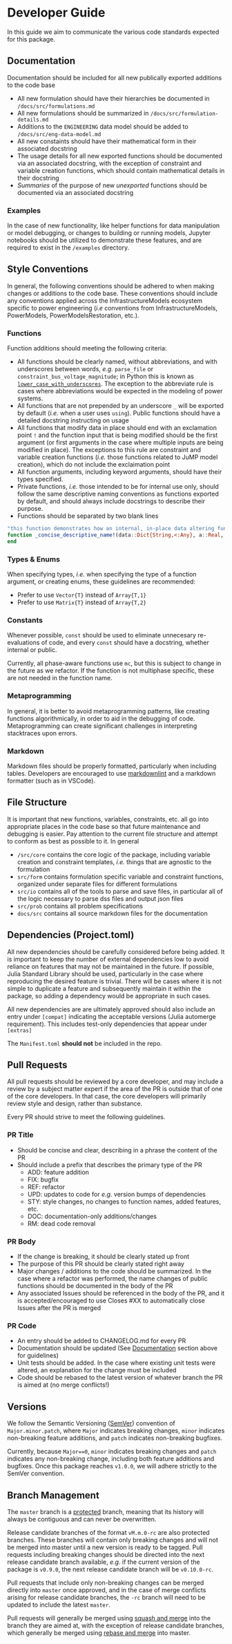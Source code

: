 # Developer Guide

In this guide we aim to communicate the various code standards expected for this package.

## Documentation

Documentation should be included for all new publically exported additions to the code base

- All new formulation should have their hierarchies be documented in `/docs/src/formulations.md`
- All new formulations should be summarized in `/docs/src/formulation-details.md`
- Additions to the `ENGINEERING` data model should be added to `/docs/src/eng-data-model.md`
- All new constaints should have their mathematical form in their associated docstring
- The usage details for all new exported functions should be documented via an associated docstring, with the exception of constraint and variable creation functions, which should contain mathematical details in their docstring
- _Summaries_ of the purpose of new _unexported_ functions should be documented via an associated docstring

### Examples

In the case of new functionality, like helper functions for data manipulation or model debugging, or changes to building or running models, Jupyter notebooks should be utilized to demonstrate these features, and are required to exist in the `/examples` directory.

## Style Conventions

In general, the following conventions should be adhered to when making changes or additions to the code base. These conventions should include any conventions applied across the InfrastructureModels ecosystem specific to power engineering (_i.e_ conventions from InfrastructureModels, PowerModels, PowerModelsRestoration, etc.).

### Functions

Function additions should meeting the following criteria:

- All functions should be clearly named, without abbreviations, and with underscores between words, _e.g._ `parse_file` or `constraint_bus_voltage_magnitude`; in Python this is known as [`lower_case_with_underscores`](https://legacy.python.org/dev/peps/pep-0008/#descriptive-naming-styles). The exception to the abbreviate rule is cases where abbreviations would be expected in the modeling of power systems.
- All functions that are not prepended by an underscore `_` will be exported by default (_i.e._ when a user uses `using`). Public functions should have a detailed docstring instructing on usage
- All functions that modify data in place should end with an exclamation point `!` and the function input that is being modified should be the first argument (or first arguments in the case where multiple inputs are being modified in place). The exceptions to this rule are constraint and variable creation functions (_i.e._ those functions related to JuMP model creation), which do not include the exclaimation point
- All function arguments, including keyword arguments, should have their types specified.
- Private functions, _i.e._ those intended to be for internal use only, should follow the same descriptive naming conventions as functions exported by default, and should always include docstrings to describe their purpose.
- Functions should be separated by two blank lines

```julia
"this function demonstrates how an internal, in-place data altering function should be defined"
function _concise_descriptive_name!(data::Dict{String,<:Any}, a::Real, b::Vector{<:Real}, c::Matrix{<:Complex}; d::Bool=false, e::Vector{<:Function}=Vector{Function}([]))
end
```

### Types & Enums

When specifying types, _i.e._ when specifying the type of a function argument, or creating enums, these guidelines are recommended:

- Prefer to use `Vector{T}` instead of `Array{T,1}`
- Prefer to use `Matrix{T}` instead of `Array{T,2}`

### Constants

Whenever possible, `const` should be used to eliminate unnecesary re-evaluations of code, and every `const` should have a docstring, whether internal or public.

Currently, all phase-aware functions use `mc`, but this is subject to change in the future as we refactor. If the function is not multiphase specific, these are not needed in the function name.

### Metaprogramming

In general, it is better to avoid metaprogramming patterns, like creating functions algorithmically, in order to aid in the debugging of code. Metaprogramming can create significant challenges in interpreting stacktraces upon errors.

### Markdown

Markdown files should be properly formatted, particularly when including tables. Developers are encouraged to use [markdownlint](https://github.com/markdownlint/markdownlint) and a markdown formatter (such as in VSCode).

## File Structure

It is important that new functions, variables, constraints, etc. all go into appropriate places in the code base so that future maintenance and debugging is easier. Pay attention to the current file structure and attempt to conform as best as possible to it. In general

- `/src/core` contains the core logic of the package, including variable creation and constraint templates, _i.e._ things that are agnostic to the formulation
- `src/form` contains formulation specific variable and constraint functions, organized under separate files for different formulations
- `src/io` contains all of the tools to parse and save files, in particular all of the logic necessary to parse dss files and output json files
- `src/prob` contains all problem specifications
- `docs/src` contains all source markdown files for the documentation

## Dependencies (Project.toml)

All new dependencies should be carefully considered before being added. It is important to keep the number of external dependencies low to avoid reliance on features that may not be maintained in the future. If possible, Julia Standard Library should be used, particularly in the case where reproducing the desired feature is trivial. There will be cases where it is not simple to duplicate a feature and subsequently maintain it within the package, so adding a dependency would be appropriate in such cases.

All new dependencies are are ultimately approved should also include an entry under `[compat]` indicating the acceptable versions (Julia automerge requirement). This includes test-only dependencies that appear under `[extras]`

The `Manifest.toml` __should not__ be included in the repo.

## Pull Requests

All pull requests should be reviewed by a core developer, and may include a review by a subject matter expert if the area of the PR is outside that of one of the core developers. In that case, the core developers will primarily review style and design, rather than substance.

Every PR should strive to meet the following guidelines.

### PR Title

- Should be concise and clear, describing in a phrase the content of the PR
- Should include a prefix that describes the primary type of the PR
  - ADD: feature addition
  - FIX: bugfix
  - REF: refactor
  - UPD: updates to code for _e.g._ version bumps of dependencies
  - STY: style changes, no changes to function names, added features, etc.
  - DOC: documentation-only additions/changes
  - RM: dead code removal

### PR Body

- If the change is breaking, it should be clearly stated up front
- The purpose of this PR should be clearly stated right away
- Major changes / additions to the code should be summarized. In the case where a refactor was performed, the name changes of public functions should be documented in the body of the PR
- Any associated Issues should be referenced in the body of the PR, and it is accepted/encouraged to use Closes #XX to automatically close Issues after the PR is merged

### PR Code

- An entry should be added to CHANGELOG.md for every PR
- Documentation should be updated (See [Documentation](##Documentation) section above for guidelines)
- Unit tests should be added. In the case where existing unit tests were altered, an explanation for the change must be included
- Code should be rebased to the latest version of whatever branch the PR is aimed at (no merge conflicts!)

## Versions

We follow the Semantic Versioning ([SemVer](https://semver.org/)) convention of `Major.minor.patch`, where `Major` indicates breaking changes, `minor` indicates non-breaking feature additions, and `patch` indicates non-breaking bugfixes.

Currently, because `Major==0`, `minor` indicates breaking changes and `patch` indicates any non-breaking change, including both feature additions and bugfixes. Once this package reaches `v1.0.0`, we will adhere strictly to the SemVer convention.

## Branch Management

The `master` branch is a [protected](https://help.github.com/en/github/administering-a-repository/about-protected-branches) branch, meaning that its history will always be contiguous and can never be overwritten.

Release candidate branches of the format `vM.m.0-rc` are also protected branches. These branches will contain only breaking changes and will not be merged into master until a new version is ready to be tagged. Pull requests including breaking changes should be directed into the next release candidate branch available, _e.g._ if the current version of the package is `v0.9.0`, the next release candidate branch will be `v0.10.0-rc`.

Pull requests that include only non-breaking changes can be merged directly into `master` once approved, and in the case of merge conflicts arising for release candidate branches, the `-rc` branch will need to be updated to include the latest `master`.

Pull requests will generally be merged using [squash and merge](https://help.github.com/en/github/collaborating-with-issues-and-pull-requests/about-pull-request-merges#squash-and-merge-your-pull-request-commits) into the branch they are aimed at, with the exception of release candidate branches, which generally be merged using [rebase and merge](https://help.github.com/en/github/collaborating-with-issues-and-pull-requests/about-pull-request-merges#rebase-and-merge-your-pull-request-commits) into master.
